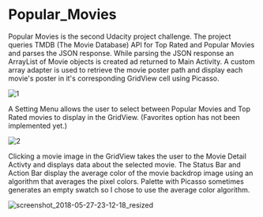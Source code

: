 # Popular_Movies

Popular Movies is the second Udacity project challenge. The project queries TMDB (The Movie Database) API 
for Top Rated and Popular Movies and parses the JSON response. While parsing the JSON response an ArrayList
of Movie objects is created ad returned to Main Activity. A custom array adapter is used to retrieve the
movie poster path and display each movie's poster in it's corresponding GridView cell using Picasso.

![1](https://user-images.githubusercontent.com/5784029/40395370-b8acd0a0-5df5-11e8-8ca4-e8a2a05ea756.png)

A Setting Menu allows the user to select between Popular Movies and Top Rated movies to display in the
GridView. (Favorites option has not been implemented yet.)

![2](https://user-images.githubusercontent.com/5784029/40395598-e020058e-5df6-11e8-812f-69bd6697128d.png)

Clicking a movie image in the GridView takes the user to the Movie Detail Activty and displays data about
the selected movie. The Status Bar and Action Bar display the average color of the movie backdrop image
using an algorithm that averages the pixel colors. Palette with Picasso sometimes generates an empty
swatch so I chose to use the average color algorithm.

![screenshot_2018-05-27-23-12-18_resized](https://user-images.githubusercontent.com/5784029/40595664-fe9acdc6-6203-11e8-8380-8dbe0edbfa73.png)
